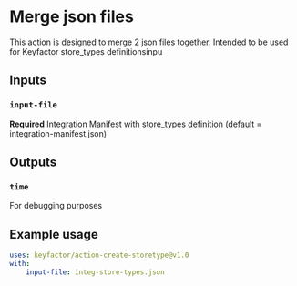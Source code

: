 # Merge json files

This action is designed to merge 2 json files together. Intended to be used for Keyfactor store_types definitionsinpu

## Inputs

### `input-file`

**Required** Integration Manifest with store_types definition (default = integration-manifest.json)

## Outputs

### `time`

For debugging purposes

## Example usage

```yaml
uses: keyfactor/action-create-storetype@v1.0
with:
	input-file: integ-store-types.json
	
```